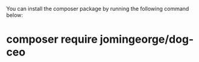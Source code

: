 You can install the composer package by running the following command below:

# composer require jomingeorge/dog-ceo
